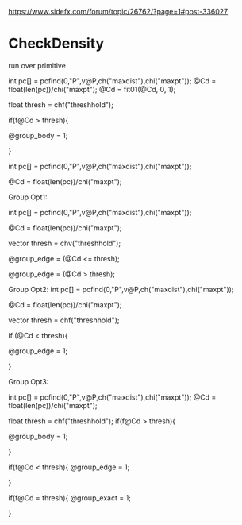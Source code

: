 https://www.sidefx.com/forum/topic/26762/?page=1#post-336027

# CheckDensity
<PW> run over primitive
  
int pc[] = pcfind(0,"P",v@P,ch("maxdist"),chi("maxpt"));
@Cd = float(len(pc))/chi("maxpt"); 
@Cd = fit01(@Cd, 0, 1);

float thresh = chf("threshhold");


if(f@Cd > thresh){

@group_body = 1;

}  
  
int pc[] = pcfind(0,"P",v@P,ch("maxdist"),chi("maxpt"));
  
@Cd = float(len(pc))/chi("maxpt"); 

Group Opt1: 
  
  
int pc[] = pcfind(0,"P",v@P,ch("maxdist"),chi("maxpt"));
  
@Cd = float(len(pc))/chi("maxpt"); 

  
vector thresh = chv("threshhold");

@group_edge = (@Cd <= thresh);
                             
@group_edge = (@Cd > thresh);
  
  
 
Group Opt2: 
int pc[] = pcfind(0,"P",v@P,ch("maxdist"),chi("maxpt"));
  
@Cd = float(len(pc))/chi("maxpt"); 
  

vector thresh = chf("threshhold");
  
if (@Cd < thresh){

@group_edge = 1;
                  

}  
  
                  
Group Opt3:  
  
int pc[] = pcfind(0,"P",v@P,ch("maxdist"),chi("maxpt"));
@Cd = float(len(pc))/chi("maxpt"); 

float thresh = chf("threshhold");
if(f@Cd > thresh){

@group_body = 1;

}

if(f@Cd < thresh){
@group_edge = 1;

}

if(f@Cd = thresh){
@group_exact = 1;

}  
